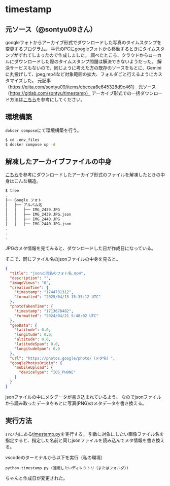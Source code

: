 # timestamp
## 元ソース（@sontyu09さん）
googleフォトからアーカイブ形式でダウンロードした写真のタイムスタンプを変更するプログラム。
手元のPCにgoogleフォトから移動するときにタイムスタンプがずれてしまったので作成しました。
調べたところ、クラウドからローカルにダウンロードした際のタイムスタンプ問題は解決できないようだった。
解決サービスもないので、同じように考えた方の既存のソースをもとに、Geminiに丸投げして、jpeg,mp4など対象範囲の拡大、フォルダごと行えるようにカスタマイズした。
元記事（https://qiita.com/sontyu09/items/cbccea6e645328d9c461）
元ソース（https://gitlab.com/sontyu/timestamp）
アーカイブ形式での一括ダウンロード方法は[こちら](https://support.google.com/accounts/answer/3024190?sjid=16825085842255200521-AP)を参考にしてください。

## 環境構築
`dokcer compose`にて環境構築を行う。


```sh
$ cd .env_files
$ docker compose up -d
```

## 解凍したアーカイブファイルの中身
[こちら](https://support.google.com/accounts/answer/3024190?sjid=16825085842255200521-AP)を参考にダウンロードしたアーカイブ形式のファイルを解凍したときの中身はこんな構造。

```sh
$ tree
.
├── Google フォト
│   ├── アルバム名
│   │   ├── IMG_2439.JPG
│   │   ├── IMG_2439.JPG.json
│   │   ├── IMG_2440.JPG
│   │   ├── IMG_2440.JPG.json
.
.
.
```
JPGのメタ情報を見てみると、ダウンロードした日が作成日になっている。

そこで、同じファイル名のjsonファイルの中身を見ると。

```.json
{
  "title": "jsonと同名のフォト名.mp4",
  "description": "",
  "imageViews": "0",
  "creationTime": {
    "timestamp": "1744731312",
    "formatted": "2025/04/15 15:35:12 UTC"
  },
  "photoTakenTime": {
    "timestamp": "1713678482",
    "formatted": "2024/04/21 5:48:02 UTC"
  },
  "geoData": {
    "latitude": 0.0,
    "longitude": 0.0,
    "altitude": 0.0,
    "latitudeSpan": 0.0,
    "longitudeSpan": 0.0
  },
  "url": "https://photos.google/photo/｛メタ名｝",
  "googlePhotosOrigin": {
    "mobileUpload": {
      "deviceType": "IOS_PHONE"
    }
  }
}
```

jsonファイルの中にメタデータが書き込まれているよう。
なのでjsonファイルから読み取ったデータをもとに写真(PNG)のメタデータを書き換える。


## 実行方法
`src/`内にある[timestamp.py](src/timestamp.py)を実行する。
引数に対象にしたい画像ファイル名を指定すると、指定した名前と同じjsonファイルを読み込んでメタ情報を書き換える。

vscodeのターミナルから以下を実行（私の環境）
```
python timestamp.py (適用したいディレクトリ（またはフォルダ）)  
```
ちゃんと作成日が変更された。
